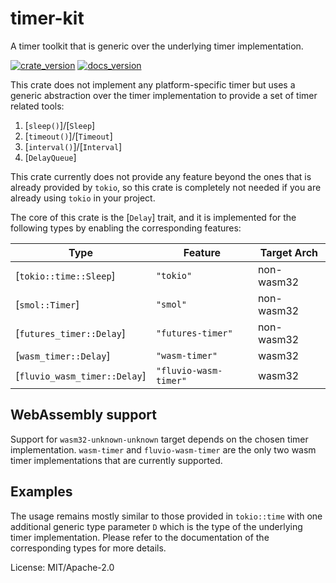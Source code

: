 # timer-kit

A timer toolkit that is generic over the underlying timer implementation.

[![crate_version](https://img.shields.io/crates/v/timer-kit.svg?style=flat)](https://crates.io/crates/timer-kit)
[![docs_version](https://img.shields.io/badge/docs-latest-blue.svg?style=flat)](https://docs.rs/timer-kit/latest/timer_kit/)

This crate does not implement any platform-specific timer but uses a generic abstraction over
the timer implementation to provide a set of timer related tools:

1. [`sleep()`]/[`Sleep`]
2. [`timeout()`]/[`Timeout`]
3. [`interval()`]/[`Interval`]
4. [`DelayQueue`]

This crate currently does not provide any feature beyond the ones that is already provided by
`tokio`, so this crate is completely not needed if you are already using `tokio` in your
project.

The core of this crate is the [`Delay`] trait, and it is implemented for the following types by
enabling the corresponding features:

| Type | Feature | Target Arch |
| ---- | ------- | ----------- |
| [`tokio::time::Sleep`] | `"tokio"` | non-wasm32 |
| [`smol::Timer`] | `"smol"` | non-wasm32 |
| [`futures_timer::Delay`] | `"futures-timer"` | non-wasm32 |
| [`wasm_timer::Delay`] | `"wasm-timer"` | wasm32 |
| [`fluvio_wasm_timer::Delay`] | `"fluvio-wasm-timer"` | wasm32 |

## WebAssembly support

Support for `wasm32-unknown-unknown` target depends on the chosen timer implementation.
`wasm-timer` and `fluvio-wasm-timer` are the only two wasm timer implementations that are
currently supported.

## Examples

The usage remains mostly similar to those provided in `tokio::time` with one additional generic
type parameter `D` which is the type of the underlying timer implementation. Please refer to the
documentation of the corresponding types for more details.

License: MIT/Apache-2.0

